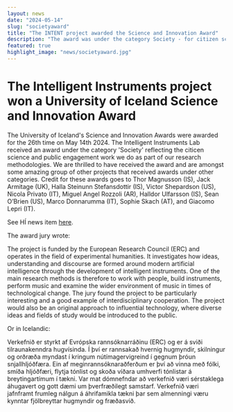 ```yaml
---
layout: news
date: "2024-05-14"
slug: "societyaward"
title: "The INTENT project awarded the Science and Innovation Award"
description: "The award was under the category Society - for citizen science and social engagement"
featured: true
highlight_image: "news/societyaward.jpg"
---
```


<script>
import CaptionedImage from "../../components/Images/CaptionedImage.svelte"
</script>

<CaptionedImage
    src="news/societyaward.jpg"
    alt="The award winners of the four projects under the categories: Health, Technology, Society and Inspiration."
    caption="The award winners of the four projects under the categories: Health, Technology, Society and Inspiration."/>

# The Intelligent Instruments project won a University of Iceland Science and Innovation Award

The University of Iceland's Science and Innovation Awards were awarded for the 26th time on May 14th 2024. The Intelligent Instruments Lab received an award under the category 'Society' reflecting the citicen science and public engagement work we do as part of our research methodologies. We are thrilled to have received the award and are amongst some amazing group of other projects that received awards under other categories. Credit for these awards goes to Thor Magnusson (IS), Jack Armitage (UK), Halla Steinunn Stefansdottir (IS), Victor Shepardson (US), Nicola Privato (IT), Miguel Angel Rozzoli (AR), Halldor Ulfarsson (IS), Sean O’Brien (US), Marco Donnarumma (IT), Sophie Skach (AT), and Giacomo Lepri (IT). 

See HÍ news item [here](https://www.hi.is/frettir/sjalfvirkt_kodunarkerfi_fyrir_sjukraskrar_hlaut_visinda_og_nyskopunarverdlaun_hi).

The award jury wrote:

The project is funded by the European Research Council (ERC) and operates in the field of experimental humanities. It investigates how ideas, understanding and discourse are formed around modern artificial intelligence through the development of intelligent instruments. One of the main research methods is therefore to work with people, build instruments, perform music and examine the wider environment of music in times of technological change. The jury found the project to be particularly interesting and a good example of interdisciplinary cooperation. The project would also be an original approach to influential technology, where diverse ideas and fields of study would be introduced to the public.

Or in Icelandic: 

Verkefnið er styrkt af Evrópska rannsóknarráðinu (ERC) og er á sviði tilraunakenndra hugvísinda. Í því er rannsakað hvernig hugmyndir, skilningur og orðræða myndast í kringum nútímagervigreind í gegnum þróun snjallhljóðfæra. Ein af meginrannsóknaraðferðum er því að vinna með fólki, smíða hljóðfæri, flytja tónlist og skoða víðara umhverfi tónlistar á breytingartímum í tækni. Var mat dómnefndar að verkefnið væri sérstaklega áhugavert og gott dæmi um þverfræðilegt samstarf. Verkefnið væri jafnframt frumleg nálgun á áhrifamikla tækni þar sem almenningi væru kynntar fjölbreyttar hugmyndir og fræðasvið.

